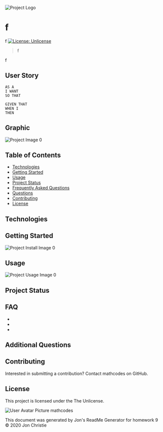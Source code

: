 ![Project Logo](f)
# f
f   [![License: Unlicense](https://img.shields.io/badge/license-Unlicense-blue.svg)](http://unlicense.org/)

> f

f

## User Story

```
AS A 
I WANT 
SO THAT 
```

```
GIVEN THAT 
WHEN I 
THEN 
```

## Graphic
![Project Image 0](f)

## Table of Contents
* [Technologies](#Technologies)
* [Getting Started](#Getting)
* [Usage](#Usage)
* [Project Status](#Project)
* [Frequently Asked Questions](#FAQ)
* [Questions](#Additional)
* [Contributing](#Contributing)
* [License](#License)
## Technologies


## Getting Started

![Project Install Image 0](f)

## Usage

![Project Usage Image 0](d)

## Project Status


## FAQ
- 
- 
- 

## Additional Questions


## Contributing
Interested in submitting a contribution? Contact mathcodes on GitHub.
## License
This project is licensed under the The Unlicense.


![User Avatar Picture](https://avatars0.githubusercontent.com/u/17928947?v=4)  mathcodes

This document was generated by Jon's ReadMe Generator for homework 9 
© 2020 Jon Christie
